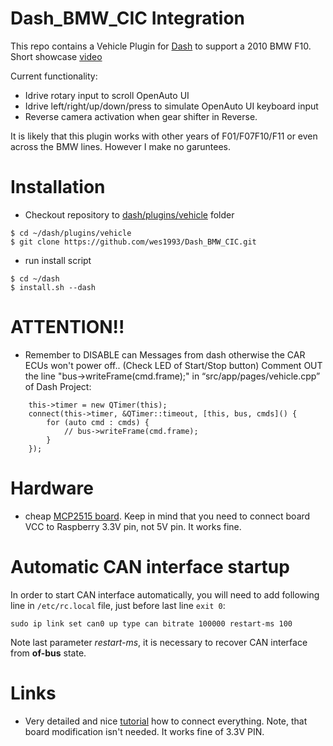 # Dash_BMW_CIC Integration

This repo contains a Vehicle Plugin for [Dash](https://github.com/OpenDsh/dash/) to support a 2010 BMW F10.
Short showcase [video](https://www.youtube.com/watch?v=plySBRlPMZQ)

Current functionality:

* Idrive rotary input to scroll OpenAuto UI
* Idrive left/right/up/down/press to simulate OpenAuto UI keyboard input
* Reverse camera activation when gear shifter in Reverse.

It is likely that this plugin works with other years of F01/F07F10/F11 or even across the BMW lines. However I make no garuntees.

# Installation

* Checkout repository to [dash/plugins/vehicle](https://github.com/openDsh/dash/tree/develop/plugins/vehicle) folder

```
$ cd ~/dash/plugins/vehicle
$ git clone https://github.com/wes1993/Dash_BMW_CIC.git
```

* run install script

```
$ cd ~/dash
$ install.sh --dash
```
# ATTENTION!!
* Remember to DISABLE can Messages from dash otherwise the CAR ECUs won't power off.. (Check LED of Start/Stop button)
Comment OUT the line "bus->writeFrame(cmd.frame);" in “src/app/pages/vehicle.cpp” of Dash Project:
```
    this->timer = new QTimer(this);
    connect(this->timer, &QTimer::timeout, [this, bus, cmds]() {
        for (auto cmd : cmds) {
            // bus->writeFrame(cmd.frame);
        }
    });
```

# Hardware

- cheap [MCP2515 board](https://www.aliexpress.com/item/4000548754013.html?spm=a2g0s.9042311.0.0.27424c4dsagQ4T). Keep in mind that you need to connect board VCC  to Raspberry 3.3V pin, not 5V pin. It works fine. 

# Automatic CAN interface startup

In order to start CAN interface automatically, you will need to add following line in `/etc/rc.local` file, just before last line `exit 0`:
```
sudo ip link set can0 up type can bitrate 100000 restart-ms 100
```
Note last parameter *restart-ms*, it is necessary to recover CAN interface from **of-bus** state.

# Links

 - Very detailed and nice [tutorial](https://www.raspberrypi.org/forums/viewtopic.php?t=141052) how to connect everything. Note, that board modification isn't needed. It works fine of 3.3V PIN.
